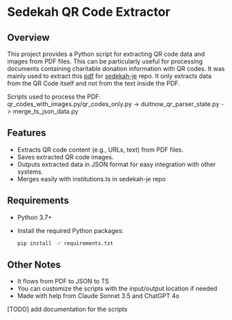 # Sedekah QR Code Extractor

## Overview

This project provides a Python script for extracting QR code data and images from PDF files. This can be particularly useful for processing documents containing charitable donation information with QR codes. It was mainly used to extract this [pdf](https://www.muamalat.com.my/wp-content/uploads/2023/10/LIST-OF-QR-CODE-FOR-E-DERMA.pdf) for [sedekah-je](https://github.com/khrnchn/sedekah-je) repo. It only extracts data from the QR Code itself and not from the text inside the PDF.

Scripts used to process the PDF:
qr_codes_with_images.py/qr_codes_only.py -> duitnow_qr_parser_state.py -> merge_ts_json_data.py



## Features

* Extracts QR code content (e.g., URLs, text) from PDF files.
* Saves extracted QR code images.
* Outputs extracted data in JSON format for easy integration with other systems.
* Merges easily with institutions.ts in sedekah-je repo

## Requirements

* Python 3.7+
* Install the required Python packages:

  ```bash
  pip install -r requirements.txt

## Other Notes
* It flows from PDF to JSON to TS
* You can customize the scripts with the input/output location if needed
* Made with help from Claude Sonnet 3.5 and ChatGPT 4o

[TODO] add documentation for the scripts
